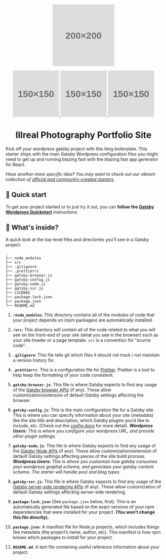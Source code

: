 
<p align="center">
  <a href="https://www.gatsbyjs.com">
    <svg alt="Gatsby" src="http://www.w3.org/2000/svg" width="200" height="200" viewBox="0 0 200 200">
      <rect fill="#ddd" width="200" height="200"/>
      <text fill="rgba(0,0,0,0.5)" font-family="sans-serif" font-size="30" dy="10.5" font-weight="bold" x="50%" y="50%" text-anchor="middle">200×200</text>"</svg>
  </a>
</p>
<p align="center">
   <a href="https://www.gatsbyjs.com">
    <svg alt="Gatsby" src="http://www.w3.org/2000/svg" width="150" height="150" viewBox="0 0 150 150">
    <rect fill="#ddd" width="300" height="150"/>
      <text fill="rgba(0,0,0,0.5)" font-family="sans-serif" font-size="30" dy="10.5" font-weight="bold" x="50%" y="50%" text-anchor="middle">150×150</text>"</svg>
  </a>
  <a href="https://www.gatsbyjs.com">
    <svg alt="Gatsby" src="http://www.w3.org/2000/svg" width="150" height="150" viewBox="0 0 150 150">
    <rect fill="#ddd" width="300" height="150"/>
      <text fill="rgba(0,0,0,0.5)" font-family="sans-serif" font-size="30" dy="10.5" font-weight="bold" x="50%" y="50%" text-anchor="middle">150×150</text>"</svg>
  </a>
  <a href="https://www.gatsbyjs.com">
    <svg alt="Gatsby" src="http://www.w3.org/2000/svg" width="150" height="150" viewBox="0 0 150 150">
    <rect fill="#ddd" width="300" height="150"/>
      <text fill="rgba(0,0,0,0.5)" font-family="sans-serif" font-size="30" dy="10.5" font-weight="bold" x="50%" y="50%" text-anchor="middle">150×150</text>"</svg>
  </a>
</p>
<h1 align="center">
  Illreal Photography Portfolio Site
</h1>

Kick off your wordpress gatsby project with this blog boilerplate. This starter ships with the main Gatsby Wordpress configuration files you might need to get up and running blazing fast with the blazing fast app generator for React.

_Have another more specific idea? You may want to check out our vibrant collection of [official and community-created starters](https://www.gatsbyjs.com/docs/gatsby-starters/)._

## 🚀 Quick start

To get your project started or to just try it out, you can **follow the [Gatsby Wordpress Quickstart](https://github.com/gatsbyjs/gatsby-source-wordpress-experimental/blob/master/docs/getting-started.md#quick-start)** instructions


## 🧐 What's inside?

A quick look at the top-level files and directories you'll see in a Gatsby project.

    .
    ├── node_modules
    ├── src
    ├── .gitignore
    ├── .prettierrc
    ├── gatsby-browser.js
    ├── gatsby-config.js
    ├── gatsby-node.js
    ├── gatsby-ssr.js
    ├── LICENSE
    ├── package-lock.json
    ├── package.json
    └── README.md

1.  **`/node_modules`**: This directory contains all of the modules of code that your project depends on (npm packages) are automatically installed.

2.  **`/src`**: This directory will contain all of the code related to what you will see on the front-end of your site (what you see in the browser) such as your site header or a page template. `src` is a convention for “source code”.

3.  **`.gitignore`**: This file tells git which files it should not track / not maintain a version history for.

4.  **`.prettierrc`**: This is a configuration file for [Prettier](https://prettier.io/). Prettier is a tool to help keep the formatting of your code consistent.

5.  **`gatsby-browser.js`**: This file is where Gatsby expects to find any usage of the [Gatsby browser APIs](https://www.gatsbyjs.com/docs/browser-apis/) (if any). These allow customization/extension of default Gatsby settings affecting the browser.

6.  **`gatsby-config.js`**: This is the main configuration file for a Gatsby site. This is where you can specify information about your site (metadata) like the site title and description, which Gatsby plugins you’d like to include, etc. (Check out the [config docs](https://www.gatsbyjs.com/docs/gatsby-config/) for more detail). ***Wordpress Users:** This is where you configure your wordpress URL, and provide other plugin settings.*

7.  **`gatsby-node.js`**: This file is where Gatsby expects to find any usage of the [Gatsby Node APIs](https://www.gatsbyjs.com/docs/node-apis/) (if any). These allow customization/extension of default Gatsby settings affecting pieces of the site build process. ***Wordpress Users:** This is where you customize how gatsby consumes your wordpress graphql schema, and generates your gatsby content schema. The starter will handle post and blog types.*

8.  **`gatsby-ssr.js`**: This file is where Gatsby expects to find any usage of the [Gatsby server-side rendering APIs](https://www.gatsbyjs.com/docs/ssr-apis/) (if any). These allow customization of default Gatsby settings affecting server-side rendering.


10. **`package-lock.json`** (See `package.json` below, first). This is an automatically generated file based on the exact versions of your npm dependencies that were installed for your project. **(You won’t change this file directly).**

11. **`package.json`**: A manifest file for Node.js projects, which includes things like metadata (the project’s name, author, etc). This manifest is how npm knows which packages to install for your project.

12. **`README.md`**: A text file containing useful reference information about your project.
